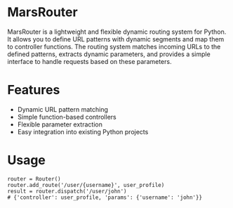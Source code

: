 # MarsRouter

MarsRouter is a lightweight and flexible dynamic routing system for Python.
It allows you to define URL patterns with dynamic segments and map them
to controller functions. The routing system matches incoming URLs to
the defined patterns, extracts dynamic parameters, and provides a simple
interface to handle requests based on these parameters.

# Features
- Dynamic URL pattern matching
- Simple function-based controllers
- Flexible parameter extraction
- Easy integration into existing Python projects

# Usage
```python3
router = Router()
router.add_route('/user/{username}', user_profile)
result = router.dispatch('/user/john')
# {'controller': user_profile, 'params': {'username': 'john'}}
```
